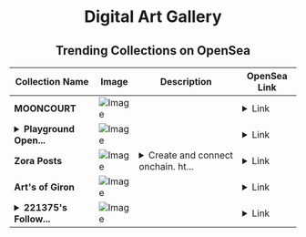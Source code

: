 <div align="center">

# Digital Art Gallery

## Trending Collections on OpenSea

| Collection Name                       | Image                                                                                     | Description                       | OpenSea Link                                                                                          |
|---------------------------------------|-------------------------------------------------------------------------------------------|-----------------------------------|--------------------------------------------------------------------------------------------------------|
| **MOONCOURT** | ![Image](https://i.seadn.io/s/raw/files/fdb84e0a6913c26041960bc391dd6118.jpg?w=500&auto=format?w=200&auto=format) |  | <details><summary>Link</summary>[MOONCOURT](https://opensea.io/collection/mooncourt-2)</details> |
| **<details><summary>Playground Open...</summary>Playground Open Ticketing Ecosystem Event 12346</details>** | ![Image](https://i.seadn.io/s/raw/files/ad4b567b5e819f5eb9dc8588aeb6896f.png?w=500&auto=format?w=200&auto=format) |  | <details><summary>Link</summary>[Playground Open Ticketing Ecosystem Event 12346](https://opensea.io/collection/playground-open-ticketing-ecosystem-event-12346)</details> |
| **Zora Posts** | ![Image](https://i.seadn.io/s/raw/files/1823248197bf3e32858c181c1005708a.jpg?w=500&auto=format?w=200&auto=format) | <details><summary>Create and connect onchain. ht...</summary>Create and connect onchain. https://zora.co</details> | <details><summary>Link</summary>[Zora Posts](https://opensea.io/collection/zora-posts-1430)</details> |
| **Art's of Giron** | ![Image](https://i.seadn.io/s/raw/files/aa93b73a980192140e227387cbd72eca.jpg?w=500&auto=format?w=200&auto=format) |  | <details><summary>Link</summary>[Art's of Giron](https://opensea.io/collection/art-s-of-giron)</details> |
| **<details><summary>221375's Follow...</summary>221375's Follower</details>** | ![Image](https://i.seadn.io/s/raw/files/19f9f090920392cc3650cbdf4361755b.png?w=500&auto=format?w=200&auto=format) |  | <details><summary>Link</summary>[221375's Follower](https://opensea.io/collection/221375-s-follower)</details> |

</div>